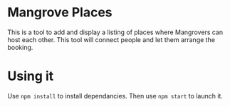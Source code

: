 # Mangrove Places

This is a tool to add and display a listing of places where Mangrovers can host each other. This tool will connect people and let them arrange the booking.

# Using it

Use `npm install` to install dependancies. Then use `npm start` to launch it.